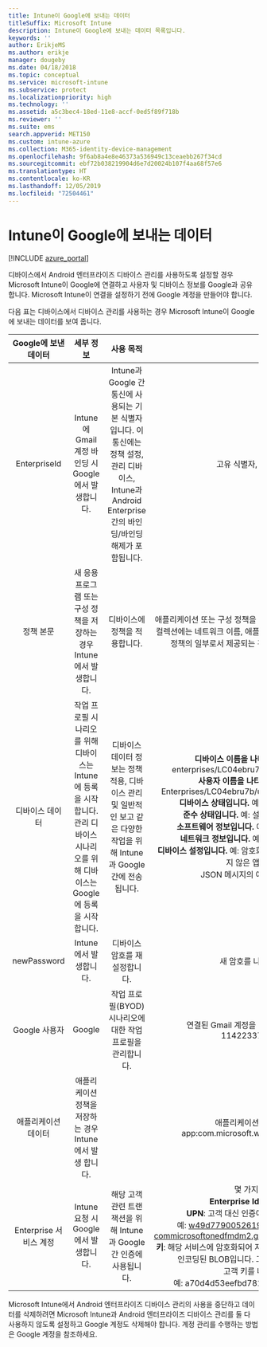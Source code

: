 ```yaml
---
title: Intune이 Google에 보내는 데이터
titleSuffix: Microsoft Intune
description: Intune이 Google에 보내는 데이터 목록입니다.
keywords: ''
author: ErikjeMS
ms.author: erikje
manager: dougeby
ms.date: 04/18/2018
ms.topic: conceptual
ms.service: microsoft-intune
ms.subservice: protect
ms.localizationpriority: high
ms.technology: ''
ms.assetid: a5c3bec4-18ed-11e8-accf-0ed5f89f718b
ms.reviewer: ''
ms.suite: ems
search.appverid: MET150
ms.custom: intune-azure
ms.collection: M365-identity-device-management
ms.openlocfilehash: 9f6ab8a4e8e46373a536949c13ceaebb267f34cd
ms.sourcegitcommit: ebf72b038219904d6e7d20024b107f4aa68f57e6
ms.translationtype: HT
ms.contentlocale: ko-KR
ms.lasthandoff: 12/05/2019
ms.locfileid: "72504461"
---
```

# <a name="data-intune-sends-to-google"></a>Intune이 Google에 보내는 데이터

[!INCLUDE [azure_portal](../includes/azure_portal.md)]

디바이스에서 Android 엔터프라이즈 디바이스 관리를 사용하도록 설정할 경우 Microsoft Intune이 Google에 연결하고 사용자 및 디바이스 정보를 Google과 공유합니다. Microsoft Intune이 연결을 설정하기 전에 Google 계정을 만들어야 합니다.

다음 표는 디바이스에서 디바이스 관리를 사용하는 경우 Microsoft Intune이 Google에 보내는 데이터를 보여 줍니다.


| Google에 보낸 데이터 | 세부 정보 | 사용 목적 | 예제 |
|:---:|:---:|:---:|:---:|
| EnterpriseId | Intune에 Gmail 계정 바인딩 시 Google에서 발생합니다. | Intune과 Google 간 통신에 사용되는 기본 식별자입니다.  이 통신에는 정책 설정, 관리 디바이스, Intune과 Android Enterprise 간의 바인딩/바인딩 해제가 포함됩니다. | 고유 식별자, 형식 예: LC04eik8a6 |
| 정책 본문 | 새 응용 프로그램 또는 구성 정책을 저장하는 경우 Intune에서 발생합니다. | 디바이스에 정책을 적용합니다. | 애플리케이션 또는 구성 정책을 위해 구성된 모든 설정의 컬렉션입니다. 이 컬렉션에는 네트워크 이름, 애플리케이션 이름, 애플리케이션별 설정 같은 정책의 일부로서 제공되는 경우 고객 정보를 포함할 수 있습니다. |
| 디바이스 데이터 | 작업 프로필 시나리오를 위해 디바이스는 Intune에 등록을 시작합니다. 관리 디바이스 시나리오를 위해 디바이스는 Google에 등록을 시작합니다. | 디바이스 데이터 정보는 정책 적용, 디바이스 관리 및 일반적인 보고 같은 다양한 작업을 위해 Intune과 Google 간에 전송됩니다. | **디바이스 이름을 나타내는 고유 식별자입니다.** 예: enterprises/LC04ebru7b/devices/3592d971168f9ae4<br>**사용자 이름을 나타내는 고유 식별자입니다.** 예: Enterprises/LC04ebru7b/users/116838519924207449711<br>**디바이스 상태입니다.** 예: 활성, 사용하지 않음, 프로비저닝.<br>**준수 상태입니다.** 예: 설정 지원되지 않음, 누락된 필수 앱<br>**소프트웨어 정보입니다.** 예제: 소프트웨어 버전 및 패치 수준.<br>**네트워크 정보입니다.** 예: IMEI, MEID, WifiMacAddress<br>**디바이스 설정입니다.** 예: 암호화 수준에 대한 정보 및 디바이스가 알려지지 않은 앱을 허용하는지 여부.<br> JSON 메시지의 예제는 아래를 참조하십시오. |
| newPassword | Intune에서 발생합니다. | 디바이스 암호를 재설정합니다. | 새 암호를 나타내는 문자열입니다. |
| Google 사용자 | Google | 작업 프로필(BYOD) 시나리오에 대한 작업 프로필을 관리합니다. | 연결된 Gmail 계정을 나타내는 고유 식별자입니다. 예: 114223373813435875042 |
| 애플리케이션 데이터 | 애플리케이션 정책을 저장하는 경우 Intune에서 발생 합니다. |  | 애플리케이션 이름 문자열입니다. 예: app:com.microsoft.windowsintune.companyportal |
| Enterprise 서비스 계정 | Intune 요청 시 Google에서 발생합니다. | 해당 고객 관련 트랜잭션을 위해 Intune과 Google 간 인증에 사용됩니다. | 몇 가지 파트가 있습니다.<br> **Enterprise Id**: 이전에 문서화됐습니다.<br>**UPN**: 고객 대신 인증에 사용된 UPN을 생성 했습니다.<br>예: w49d77900526190e26708c31c9e8a0@pfwp-commicrosoftonedfmdm2.google.com.iam.gserviceaccount.com<br>**키**: 해당 서비스에 암호화되어 저장되고 인증 요청에 사용되는 Base64로 인코딩된 BLOB입니다. 그러나 이것이 BLOB의 모습입니다.<br> 고객 키를 나타내는 고유 식별자<br>예: a70d4d53eefbd781ce7ad6a6495c65eb15e74f1f |


Microsoft Intune에서 Android 엔터프라이즈 디바이스 관리의 사용을 중단하고 데이터를 삭제하려면 Microsoft Intune과 Android 엔터프라이즈 디바이스 관리를 둘 다 사용하지 않도록 설정하고 Google 계정도 삭제해야 합니다. 계정 관리를 수행하는 방법은 Google 계정을 참조하세요.


